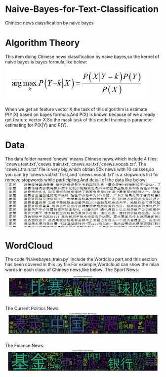 # Naive-Bayes-for-Text-Classification
Chinese news classification by naive bayes

# Algorithm Theory
This item doing Chinese news classification by naive bayes,so the kernel of naive bayes is bayes formula,like below:
![image](https://github.com/FelixHuangX/Naive-Bayes-for-Text-Classification/blob/master/%E5%85%AC%E5%BC%8F.JPG)

When we get an feature vector X,the task of this algorithm is estimate P(Y|X) based on bayes formula.And P(X) is known because of we already get feature vector X.So the mask task of this model training is parameter estimating for P(X|Y) and P(Y).

# Data
The data folder named 'cnews' means Chinese news,which include 4 files:
'cnews.test.txt','cnews.train.txt','cnews.val.txt','cnews.vocab.txt'.
The 'cnews.train.txt' file is very big,which obtian 50k news with 10 calsses,so you can try 'cnews.val.txt' frist,and 'cnews.vocab.txt' is a stopwords list for remove stopwords while participling.And detail of the data like below:
![image](https://github.com/FelixHuangX/Naive-Bayes-for-Text-Classification/blob/master/%E6%95%B0%E6%8D%AE%E7%A4%BA%E4%BE%8B.JPG)

# WordCloud
The code 'Naivebayes_train.py' include the Wordclou part,and this section has been covered in this .py file.For example,Wordcloud can show the mian words in each class of Chinese news,like below:
The Sport News:
![image](https://github.com/FelixHuangX/Naive-Bayes-for-Text-Classification/blob/master/wordcloud/0.JPG)

The Current Politics News:
![image]( https://github.com/FelixHuangX/Naive-Bayes-for-Text-Classification/blob/master/wordcloud/6.JPG)

The Finance News:
![image](https://github.com/FelixHuangX/Naive-Bayes-for-Text-Classification/blob/master/wordcloud/9.JPG)
